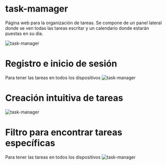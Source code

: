 # task-mamager
Página web para la organización de tareas. Se compone de un panel lateral donde se ven todas las tareas escritar y un calendario donde estarán puestas en su día.

![task-manager](https://acolmenero.xyz/me/medias/web/webSection_07.jpg)

# Registro e inicio de sesión
Para tener las tareas en todos los dispositivos
![task-manager](https://acolmenero.xyz/tasks/medias/readme/login.png)

# Creación intuitiva de tareas
![task-manager](https://acolmenero.xyz/tasks/medias/readme/new.png)

# Filtro para encontrar tareas específicas
Para tener las tareas en todos los dispositivos
![task-manager](https://acolmenero.xyz/tasks/medias/readme/filter.jpg)

